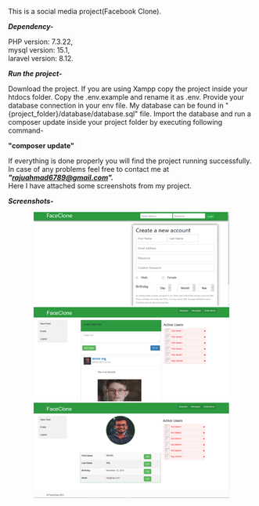 This is a social media project(Facebook Clone).

<strong><i>Dependency-</i></strong>

PHP version: 7.3.22,<br>
mysql version: 15.1,<br>
laravel version: 8.12.

<strong><i>Run the project-</i></strong>

Download the project. If you are using Xampp copy the project inside your htdocs folder. Copy the .env.example and rename it as .env. Provide your database connection in your env file. My database can be found in "{project_folder}/database/database.sql" file. Import the database and  run a composer update inside your project folder by executing following command-

<b>"composer update"</b>

If everything is done properly you will find the project running successfully. In case of any problems feel free to contact me at <b><i>"rajuahmad6789@gmail.com".</b></i><br> Here I have attached some screenshots from my project.

<strong><i>Screenshots-</i></strong>

<div align="center">
    <img src="public/images/Capture.PNG" width="400px"</img> <br>
</div>



<div align="center">
    <img src="public/images/Capture1.PNG" width="400px"</img> <br>
</div>



<div align="center">
    <img src="public/images/Capture3.PNG" width="400px"</img>
</div>




